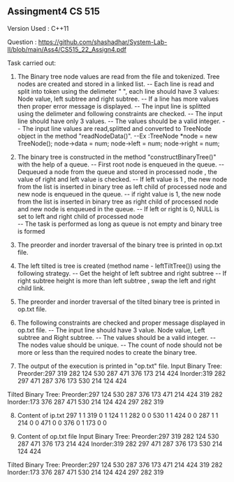 Assingment4 CS 515
------------------
Version Used : C++11

Question : https://github.com/shashadhar/System-Lab-II/blob/main/Ass4/CS515_22_Assign4.pdf <br>

Task carried out:
1. The Binary tree node values are read from the file and tokenized. Tree nodes are created and stored in a linked list. 
       	-- Each line is read and split into token using the delimeter " ", each line should have 3 values: Node value, left subtree and right subtree.
		-- If a line has more values then proper error message is displayed.
		-- The input line is splitted using the delimeter and following constraints are checked.
              -- The input line should have only 3 values.
              -- The values should be a valid integer.
        -- The input line values are read,splitted and converted to TreeNode object in the method "readNodeData()".
		        --Ex :TreeNode *node = new TreeNode();
			          node->data = num;
                 	  node->left = num;
					  node->right = num;
		
		
2. The binary tree is constructed in the method "constructBinaryTree()" with the help of a queue.
    -- First root node is enqueued in the queue.
	-- Dequeued a node from the queue and stored in processed node , the value of right and left value is checked.
             -- If left value is 1 , the new node from the list is inserted in binary tree as left child of processed node and new node is enqueued in the queue.
             -- if right value is 1, the new node from the list is inserted in binary tree as right child of processed node and new node is enqueued in the queue. 
             -- If left or right is 0, NULL is set to left and 	right child of processed node		
    -- The task is performed as long as queue is not empty and binary tree is formed			 
       
					 
3. The preorder and inorder traversal of the binary tree is printed in op.txt file.

4. The left tilted is tree is created (method name - leftTiltTree()) using the following strategy.
    -- Get the height of left subtree and right subtree
    -- If right subtree height is more than left subtree , swap the left and right child link.
	
5. The preorder and inorder traversal of the tilted binary tree is printed in op.txt file.	
	
6. The following constraints are checked and proper message displayed in op.txt file.
   -- The input line should have 3 value. Node value, Left subtree and Right subtree.
   -- The values should be a valid integer.
   -- The nodes value should be unique.
   -- The count of node should not be more or less than the required nodes to create the binary tree.
	
7. The output of the execution is printed in "op.txt" file.
Input Binary Tree:
Preorder:297 319 282 124 530 287 471 376 173 214 424 
Inorder:319 282 297 471 287 376 173 530 214 124 424 

Tilted Binary Tree:
Preorder:297 124 530 287 376 173 471 214 424 319 282 
Inorder:173 376 287 471 530 214 124 424 297 282 319 

8. Content of ip.txt
297 1 1
319 0 1
124 1 1
282 0 0
530 1 1
424 0 0
287 1 1
214 0 0
471 0 0
376 0 1
173 0 0

9. Content of op.txt file
Input Binary Tree:
Preorder:297 319 282 124 530 287 471 376 173 214 424 
Inorder:319 282 297 471 287 376 173 530 214 124 424 

Tilted Binary Tree:
Preorder:297 124 530 287 376 173 471 214 424 319 282 
Inorder:173 376 287 471 530 214 124 424 297 282 319


   
 
